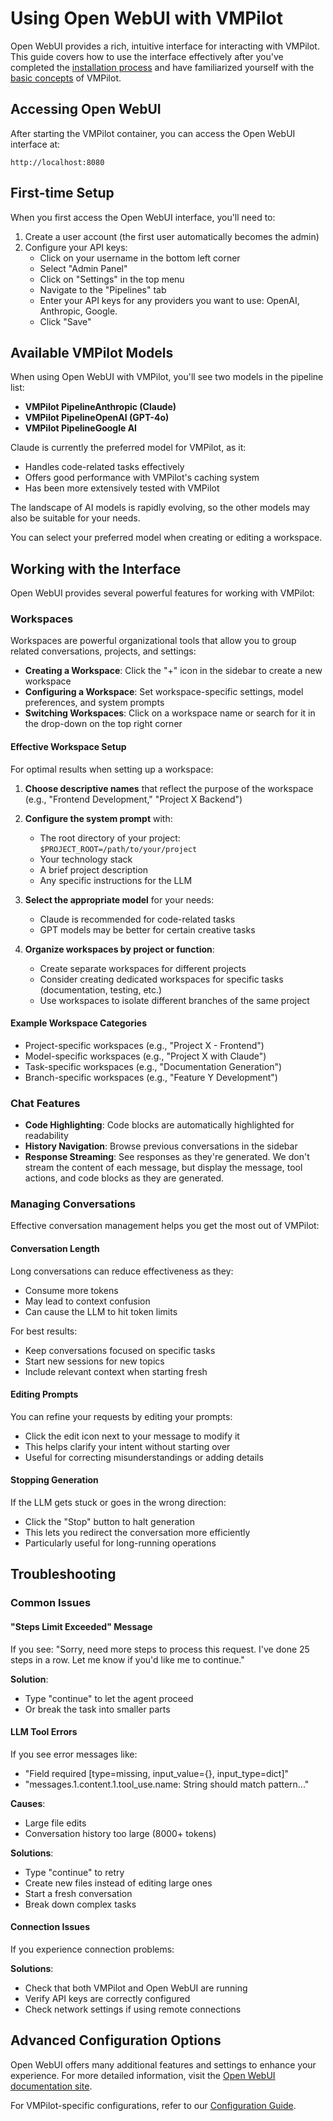 # Using Open WebUI with VMPilot

Open WebUI provides a rich, intuitive interface for interacting with VMPilot. This guide covers how to use the interface effectively after you've completed the [installation process](installation.md) and have familiarized yourself with the [basic concepts](getting-started.md) of VMPilot.

## Accessing Open WebUI

After starting the VMPilot container, you can access the Open WebUI interface at:

```
http://localhost:8080
```

## First-time Setup

When you first access the Open WebUI interface, you'll need to:

1. Create a user account (the first user automatically becomes the admin)
2. Configure your API keys:
   - Click on your username in the bottom left corner
   - Select "Admin Panel"
   - Click on "Settings" in the top menu
   - Navigate to the "Pipelines" tab
   - Enter your API keys for any providers you want to use: OpenAI, Anthropic, Google.
   - Click "Save"

## Available VMPilot Models

When using Open WebUI with VMPilot, you'll see two models in the pipeline list:

- **VMPilot PipelineAnthropic (Claude)**
- **VMPilot PipelineOpenAI (GPT-4o)**
- **VMPilot PipelineGoogle AI**

Claude is currently the preferred model for VMPilot, as it:
- Handles code-related tasks effectively
- Offers good performance with VMPilot's caching system
- Has been more extensively tested with VMPilot

The landscape of AI models is rapidly evolving, so the other models may also be suitable for your needs. 

You can select your preferred model when creating or editing a workspace.

## Working with the Interface

Open WebUI provides several powerful features for working with VMPilot:

### Workspaces

Workspaces are powerful organizational tools that allow you to group related conversations, projects, and settings:

- **Creating a Workspace**: Click the "+" icon in the sidebar to create a new workspace
- **Configuring a Workspace**: Set workspace-specific settings, model preferences, and system prompts
- **Switching Workspaces**: Click on a workspace name or search for it in the drop-down on the top right corner

#### Effective Workspace Setup

For optimal results when setting up a workspace:

1. **Choose descriptive names** that reflect the purpose of the workspace (e.g., "Frontend Development," "Project X Backend")

2. **Configure the system prompt** with:
   - The root directory of your project: `$PROJECT_ROOT=/path/to/your/project`
   - Your technology stack
   - A brief project description
   - Any specific instructions for the LLM

3. **Select the appropriate model** for your needs:
   - Claude is recommended for code-related tasks
   - GPT models may be better for certain creative tasks

4. **Organize workspaces by project or function**:
   - Create separate workspaces for different projects
   - Consider creating dedicated workspaces for specific tasks (documentation, testing, etc.)
   - Use workspaces to isolate different branches of the same project

#### Example Workspace Categories

- Project-specific workspaces (e.g., "Project X - Frontend")
- Model-specific workspaces (e.g., "Project X with Claude")
- Task-specific workspaces (e.g., "Documentation Generation")
- Branch-specific workspaces (e.g., "Feature Y Development")

### Chat Features

- **Code Highlighting**: Code blocks are automatically highlighted for readability
- **History Navigation**: Browse previous conversations in the sidebar
- **Response Streaming**: See responses as they're generated. We don't stream the content of each message, but display the message, tool actions, and code blocks as they are generated.

### Managing Conversations

Effective conversation management helps you get the most out of VMPilot:

#### Conversation Length

Long conversations can reduce effectiveness as they:
- Consume more tokens
- May lead to context confusion
- Can cause the LLM to hit token limits

For best results:
- Keep conversations focused on specific tasks
- Start new sessions for new topics
- Include relevant context when starting fresh

#### Editing Prompts

You can refine your requests by editing your prompts:
- Click the edit icon next to your message to modify it
- This helps clarify your intent without starting over
- Useful for correcting misunderstandings or adding details

#### Stopping Generation

If the LLM gets stuck or goes in the wrong direction:
- Click the "Stop" button to halt generation
- This lets you redirect the conversation more efficiently
- Particularly useful for long-running operations

## Troubleshooting

### Common Issues

#### "Steps Limit Exceeded" Message

If you see: "Sorry, need more steps to process this request. I've done 25 steps in a row. Let me know if you'd like me to continue."

**Solution**:
- Type "continue" to let the agent proceed
- Or break the task into smaller parts

#### LLM Tool Errors

If you see error messages like:
- "Field required [type=missing, input_value={}, input_type=dict]"
- "messages.1.content.1.tool_use.name: String should match pattern..."

**Causes**:
- Large file edits
- Conversation history too large (8000+ tokens)

**Solutions**:
- Type "continue" to retry
- Create new files instead of editing large ones
- Start a fresh conversation
- Break down complex tasks

#### Connection Issues

If you experience connection problems:

**Solutions**:
- Check that both VMPilot and Open WebUI are running
- Verify API keys are correctly configured
- Check network settings if using remote connections

## Advanced Configuration Options

Open WebUI offers many additional features and settings to enhance your experience.
For more detailed information, visit the [Open WebUI documentation site](https://docs.openwebui.com/).

For VMPilot-specific configurations, refer to our [Configuration Guide](configuration.md).
